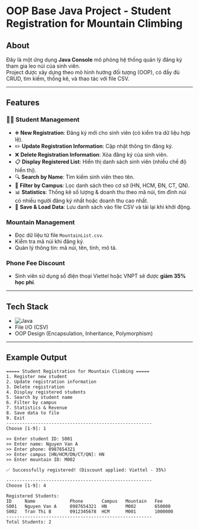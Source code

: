 # OOP Base Java Project - Student Registration for Mountain Climbing

##  About
Đây là một ứng dụng **Java Console** mô phỏng hệ thống quản lý đăng ký tham gia leo núi của sinh viên.  
Project được xây dựng theo mô hình hướng đối tượng (OOP), có đầy đủ CRUD, tìm kiếm, thống kê, và thao tác với file CSV.

---

## Features

### 👨‍🎓 Student Management
- ➕ **New Registration**: Đăng ký mới cho sinh viên (có kiểm tra dữ liệu hợp lệ).
- ✏️ **Update Registration Information**: Cập nhật thông tin đăng ký.
- ❌ **Delete Registration Information**: Xóa đăng ký của sinh viên.
- 📋 **Display Registered List**: Hiển thị danh sách sinh viên (nhiều chế độ hiển thị).
- 🔍 **Search by Name**: Tìm kiếm sinh viên theo tên.
- 🏫 **Filter by Campus**: Lọc danh sách theo cơ sở (HN, HCM, ĐN, CT, QN).
- 📊 **Statistics**: Thống kê số lượng & doanh thu theo mã núi, tìm đỉnh núi có nhiều người đăng ký nhất hoặc doanh thu cao nhất.
- 💾 **Save & Load Data**: Lưu danh sách vào file CSV và tải lại khi khởi động.

### Mountain Management
- Đọc dữ liệu từ file `MountainList.csv`.
- Kiểm tra mã núi khi đăng ký.
- Quản lý thông tin: mã núi, tên, tỉnh, mô tả.

### Phone Fee Discount
- Sinh viên sử dụng số điện thoại Viettel hoặc VNPT sẽ được **giảm 35% học phí**.

---

## Tech Stack
- ![Java](https://img.shields.io/badge/java-%23ED8B00.svg?logo=openjdk&logoColor=white)
- File I/O (CSV)
- OOP Design (Encapsulation, Inheritance, Polymorphism)

---

## Example Output

```text
===== Student Registration for Mountain Climbing =====
1. Register new student
2. Update registration information
3. Delete registration
4. Display registered students
5. Search by student name
6. Filter by campus
7. Statistics & Revenue
8. Save data to file
9. Exit
-------------------------------------------------------
Choose [1-9]: 1

>> Enter student ID: S001
>> Enter name: Nguyen Van A
>> Enter phone: 0987654321
>> Enter campus [HN/HCM/DN/CT/QN]: HN
>> Enter mountain ID: M002

✅ Successfully registered! (Discount applied: Viettel - 35%)

-------------------------------------------------------
Choose [1-9]: 4

Registered Students:
ID     Name             Phone       Campus   Mountain   Fee
S001   Nguyen Van A     0987654321  HN       M002       650000
S002   Tran Thi B       0912345678  HCM      M001       1000000
-------------------------------------------------------
Total Students: 2
